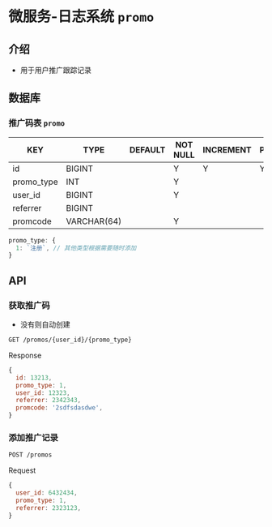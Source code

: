 # 微服务-日志系统 `promo`

## 介绍

- 用于用户推广跟踪记录

## 数据库

### 推广码表 `promo`

| KEY        | TYPE        | DEFAULT | NOT NULL | INCREMENT | PRIMARY | FOREIGN | NOTICE |
|------------|-------------|---------|----------|-----------|---------|---------|--------|
| id         | BIGINT      |         | Y        | Y         | Y       |         |        |
| promo_type | INT         |         | Y        |           |         |         |        |
| user_id    | BIGINT      |         | Y        |           |         | Y       |        |
| referrer   | BIGINT      |         |          |           |         | Y       |        |
| promcode   | VARCHAR(64) |         | Y        |           |         |         |        |

```js
promo_type: {
  1: `注册`, // 其他类型根据需要随时添加
}
```

## API

### 获取推广码

- 没有则自动创建

```sh
GET /promos/{user_id}/{promo_type}
```

Response

```js
{
  id: 13213,
  promo_type: 1,
  user_id: 12323,
  referrer: 2342343,
  promcode: '2sdfsdasdwe',
}
```

### 添加推广记录

```sh
POST /promos
```

Request

```js
{
  user_id: 6432434,
  promo_type: 1,
  referrer: 2323123,
}
```